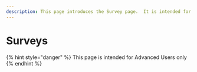 ```yaml
---
description: This page introduces the Survey page.  It is intended for Advanced Users only.
---
```


# Surveys

{% hint style="danger" %}
This page is intended for Advanced Users only
{% endhint %}



